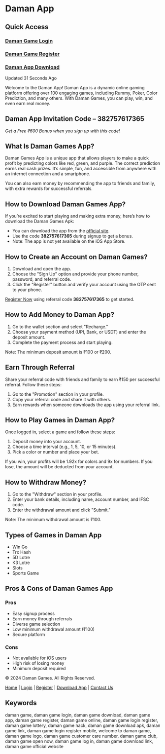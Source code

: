 <h1>Daman App</h1>
<section>
        <h2>Quick Access</h2>
        <h3><a href="https://damangames.support/login/" target="_blank">Daman Game Login</a></h3>
        <h3><a href="https://damangames.support/register/" target="_blank">Daman Game Register</a></h3>
        <h3><a href="https://damangames.support/download/" target="_blank">Daman App Download</a></h3>
    </section>
    <p>Updated 31 Seconds Ago</p>
<p>Welcome to the Daman App! Daman App is a dynamic online gaming platform offering over 100 engaging games, including Rummy, Poker, Color Prediction, and many others. With Daman Games, you can play, win, and even earn real money.</p>
        
<section>
        <h2>Daman App Invitation Code – <strong>382757617365</strong></h2>
        <p><em>Get a Free ₹600 Bonus when you sign up with this code!</em></p>
    </section>

<section>
        <h2>What Is Daman Games App?</h2>
        <p>Daman Games App is a unique app that allows players to make a quick profit by predicting colors like red, green, and purple. The correct prediction earns real cash prizes. It’s simple, fun, and accessible from anywhere with an internet connection and a smartphone.</p>
        <p>You can also earn money by recommending the app to friends and family, with extra rewards for successful referrals.</p>
    </section>

<section>
        <h2>How to Download Daman Games App?</h2>
        <p>If you’re excited to start playing and making extra money, here’s how to download the Daman Games Apk:</p>
        <ul>
            <li>You can download the app from the <a href="https://damangames.support/download/" target="_blank">official site</a>.</li>
            <li>Use the code <strong>382757617365</strong> during signup to get a bonus.</li>
            <li>Note: The app is not yet available on the iOS App Store.</li>
        </ul>
    </section>

<section>
        <h2>How to Create an Account on Daman Games?</h2>
        <ol>
            <li>Download and open the app.</li>
            <li>Choose the "Sign Up" option and provide your phone number, password, and referral code.</li>
            <li>Click the "Register" button and verify your account using the OTP sent to your phone.</li>
        </ol>
        <p><a href="https://damangames.support/register/" target="_blank">Register Now</a> using referral code <strong>382757617365</strong> to get started.</p>
    </section>

<section>
        <h2>How to Add Money to Daman App?</h2>
        <ol>
            <li>Go to the wallet section and select "Recharge."</li>
            <li>Choose your payment method (UPI, Bank, or USDT) and enter the deposit amount.</li>
            <li>Complete the payment process and start playing.</li>
        </ol>
        <p>Note: The minimum deposit amount is ₹100 or ₹200.</p>
    </section>

<section>
        <h2>Earn Through Referral</h2>
        <p>Share your referral code with friends and family to earn ₹150 per successful referral. Follow these steps:</p>
        <ol>
            <li>Go to the "Promotion" section in your profile.</li>
            <li>Copy your referral code and share it with others.</li>
            <li>Earn rewards when someone downloads the app using your referral link.</li>
        </ol>
    </section>

 <section>
        <h2>How to Play Games in Daman App?</h2>
        <p>Once logged in, select a game and follow these steps:</p>
        <ol>
            <li>Deposit money into your account.</li>
            <li>Choose a time interval (e.g., 1, 5, 10, or 15 minutes).</li>
            <li>Pick a color or number and place your bet.</li>
        </ol>
        <p>If you win, your profits will be 1.92x for colors and 9x for numbers. If you lose, the amount will be deducted from your account.</p>
    </section>

<section>
        <h2>How to Withdraw Money?</h2>
        <ol>
            <li>Go to the "Withdraw" section in your profile.</li>
            <li>Enter your bank details, including name, account number, and IFSC code.</li>
            <li>Enter the withdrawal amount and click "Submit."</li>
        </ol>
        <p>Note: The minimum withdrawal amount is ₹100.</p>
    </section>

 <section>
        <h2>Types of Games in Daman App</h2>
        <ul>
            <li>Win Go</li>
            <li>Trx Hash</li>
            <li>5D Lotre</li>
            <li>K3 Lotre</li>
            <li>Slots</li>
            <li>Sports Game</li>
        </ul>
    </section>

 <section>
        <h2>Pros & Cons of Daman Games App</h2>
        <h3>Pros</h3>
        <ul>
            <li>Easy signup process</li>
            <li>Earn money through referrals</li>
            <li>Diverse game selection</li>
            <li>Low minimum withdrawal amount (₹100)</li>
            <li>Secure platform</li>
        </ul>
        <h3>Cons</h3>
        <ul>
            <li>Not available for iOS users</li>
            <li>High risk of losing money</li>
            <li>Minimum deposit required</li>
        </ul>
    </section>

<footer>
        <p>&copy; 2024 Daman Games. All Rights Reserved.</p>
        <nav>
            <a href="#header">Home</a> | 
            <a href="https://damangames.support/login/" target="_blank">Login</a> | 
            <a href="https://damangames.support/register/" target="_blank">Register</a> | 
            <a href="https://damangames.support/download/" target="_blank">Download App</a> | 
            <a href="#contact">Contact Us</a>
        </nav>
    </footer>
</body>
</html>

## Keywords
daman game, daman game login, daman game download, daman game app, daman game register, daman game online, daman game login register, daman game lottery, daman game hack, daman game download apk, daman game link, daman game login register mobile, welcome to daman game, daman game logo, daman game customer care number, daman game club, daman game open now, daman game log in, daman game download link, daman game official website
